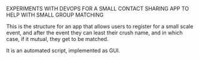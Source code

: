 EXPERIMENTS WITH DEVOPS FOR A SMALL CONTACT SHARING APP TO HELP WITH SMALL GROUP MATCHING

This is the structure for  an app that allows users to register for a small scale event, and after the event they can least their crush name, and in which case, if it mutual, they get to be matched.

It is an automated script, implemented as GUI. 
